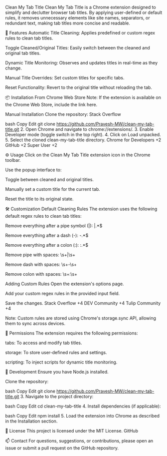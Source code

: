 Clean My Tab Title
Clean My Tab Title is a Chrome extension designed to simplify and declutter browser tab titles. By applying user-defined or default rules, it removes unnecessary elements like site names, separators, or redundant text, making tab titles more concise and readable.​

🚀 Features
Automatic Title Cleaning: Applies predefined or custom regex rules to clean tab titles.

Toggle Cleaned/Original Titles: Easily switch between the cleaned and original tab titles.

Dynamic Title Monitoring: Observes and updates titles in real-time as they change.

Manual Title Overrides: Set custom titles for specific tabs.

Reset Functionality: Revert to the original title without reloading the tab.​

📦 Installation
From Chrome Web Store
Note: If the extension is available on the Chrome Web Store, include the link here.​

Manual Installation
Clone the repository:​
Stack Overflow

bash
Copy
Edit
git clone https://github.com/Pravesh-MW/clean-my-tab-title.git
2. Open Chrome and navigate to chrome://extensions/. 3. Enable Developer mode (toggle switch in the top right). 4. Click on Load unpacked. 5. Select the cloned clean-my-tab-title directory.​
Chrome for Developers
+2
GitHub
+2
Super User
+2

⚙️ Usage
Click on the Clean My Tab Title extension icon in the Chrome toolbar.

Use the popup interface to:

Toggle between cleaned and original titles.

Manually set a custom title for the current tab.

Reset the title to its original state.​

🛠️ Customization
Default Cleaning Rules
The extension uses the following default regex rules to clean tab titles:​

Remove everything after a pipe symbol (|): \|.*$

Remove everything after a dash (-): -.*$

Remove everything after a colon (:): :.*$

Remove pipe with spaces: \s+\|\s+

Remove dash with spaces: \s+-\s+

Remove colon with spaces: \s+:\s+​

Adding Custom Rules
Open the extension's options page.

Add your custom regex rules in the provided input field.

Save the changes.​
Stack Overflow
+4
DEV Community
+4
Tulip Community
+4

Note: Custom rules are stored using Chrome's storage.sync API, allowing them to sync across devices.​

🧩 Permissions
The extension requires the following permissions:​

tabs: To access and modify tab titles.

storage: To store user-defined rules and settings.

scripting: To inject scripts for dynamic title monitoring.​

🧪 Development
Ensure you have Node.js installed.

Clone the repository:​

bash
Copy
Edit
git clone https://github.com/Pravesh-MW/clean-my-tab-title.git
3. Navigate to the project directory:​

bash
Copy
Edit
cd clean-my-tab-title
4. Install dependencies (if applicable):​

bash
Copy
Edit
npm install
5. Load the extension into Chrome as described in the Installation section.​

📝 License
This project is licensed under the MIT License.​
GitHub

📫 Contact
For questions, suggestions, or contributions, please open an issue or submit a pull request on the GitHub repository.​

